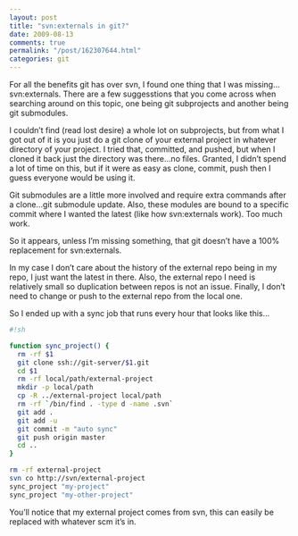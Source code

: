 ```yaml
---
layout: post
title: "svn:externals in git?"
date: 2009-08-13
comments: true
permalink: "/post/162307644.html"
categories: git
---
```


For all the benefits git has over svn, I found one thing that I was missing…svn:externals. There are a few suggesstions that you come across when searching around on this topic, one being git subprojects and another being git submodules.

I couldn’t find (read lost desire) a whole lot on subprojects, but from what I got out of it is you just do a git clone of your external project in whatever directory of your project. I tried that, committed, and pushed, but when I cloned it back just the directory was there…no files. Granted, I didn’t spend a lot of time on this, but if it were as easy as clone, commit, push then I guess everyone would be using it.

Git submodules are a little more involved and require extra commands after a clone…git submodule update. Also, these modules are bound to a specific commit where I wanted the latest (like how svn:externals work). Too much work.

So it appears, unless I’m missing something, that git doesn’t have a 100% replacement for svn:externals.

In my case I don’t care about the history of the external repo being in my repo, I just want the latest in there. Also, the external repo I need is relatively small so duplication between repos is not an issue. Finally, I don’t need to change or push to the external repo from the local one.

So I ended up with a sync job that runs every hour that looks like this…

```bash
#!sh

function sync_project() {
  rm -rf $1
  git clone ssh://git-server/$1.git
  cd $1
  rm -rf local/path/external-project
  mkdir -p local/path
  cp -R ../external-project local/path
  rm -rf `/bin/find . -type d -name .svn`
  git add .
  git add -u
  git commit -m "auto sync"
  git push origin master
  cd ..
}

rm -rf external-project
svn co http://svn/external-project
sync_project "my-project"
sync_project "my-other-project"
```

You’ll notice that my external project comes from svn, this can easily be replaced with whatever scm it’s in.


